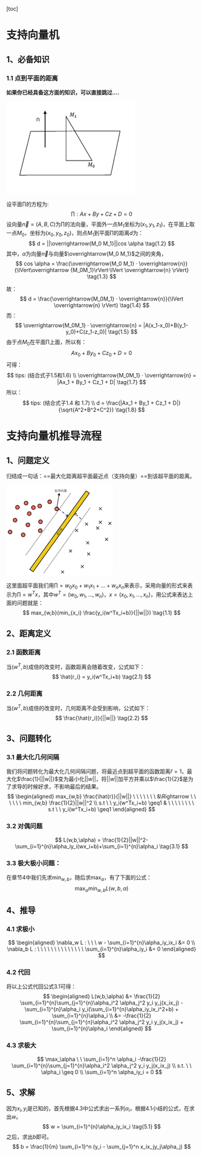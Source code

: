 [toc]

# 支持向量机

## 1、必备知识

### 1.1 点到平面的距离

**如果你已经具备这方面的知识，可以直接跳过....**

![20231017103103](https://raw.githubusercontent.com/Bulua/BlogImageBed/master/20231017103103.png)

设平面$\prod$的方程为:
$$
\prod : Ax+By+Cz+D=0 \tag{1.1}
$$
设向量$\vec{n}=(A,B,C)$为$\prod$的法向量，平面外一点$M_1$坐标为$(x_1,y_1,z_1)$，在平面上取一点$M_0$，坐标为$(x_0,y_0,z_0)$，则点$M_1$到平面$\prod$的距离$d$为：
$$
d = ||\overrightarrow{M_0 M_1}||cos \alpha	\tag{1.2}
$$
其中，$\alpha$为向量$\vec{n}$与向量$\overrightarrow{M_0 M_1}$之间的夹角，
$$
cos \alpha = \frac{\overrightarrow{M_0 M_1} · \overrightarrow{n}}{\lVert\overrightarrow {M_0M_1}\rVert·\lVert \overrightarrow{n} \rVert}	\tag{1.3}
$$

故：
$$
d = \frac{\overrightarrow{M_0M_1} · \overrightarrow{n}}{\lVert \overrightarrow{n} \rVert} 	\tag{1.4}
$$
而：
$$
\overrightarrow{M_0M_1} · \overrightarrow{n} = |A(x_1-x_0)+B(y_1-y_0)+C(z_1-z_0)|	\tag{1.5}
$$
由于点$M_0$在平面$\prod$上面，所以有：
$$
Ax_0 + By_0 + Cz_0 + D = 0 		\tag{1.6}
$$
可得：
$$
tips: (结合式子1.5和1.6)	\\
\overrightarrow{M_0M_1} · \overrightarrow{n} = |Ax_1 + By_1 + Cz_1 + D|	\tag{1.7}
$$
所以：
$$
tips: (结合式子1.4 和 1.7)	\\
d = \frac{|Ax_1 + By_1 + Cz_1 + D|}{\sqrt{A^2+B^2+C^2}}	\tag{1.8}
$$


# 支持向量机推导流程

## 1、问题定义

归结成一句话：==最大化距离超平面最近点（支持向量）==到该超平面的距离。

<img src="https://raw.githubusercontent.com/Bulua/BlogImageBed/master/%E5%BE%AE%E4%BF%A1%E6%88%AA%E5%9B%BE_20231019161437.png" alt="1697547945337" style="zoom:50%;" />

这里面超平面我们用$\prod=w_0x_0+w_1x_1+...+w_nx_n$来表示，采用向量的形式来表示为$\prod=w^Tx$，其中$w^T=(w_0,w_1,...,w_n)$，$x=(x_0,x_1,...,x_n)$，用公式来表达上面的问题就是：
$$
max_{w,b}(min_{x_i} \frac{y_i(w^Tx_i+b)}{||w||})	\tag{1.1}
$$

## 2、距离定义

### 2.1 函数距离

当$(w^T, b)$成倍的改变时，函数距离会随着改变，公式如下：
$$
\hat{r_i} = y_i(w^Tx_i+b)	\tag{2.1}
$$

### 2.2 几何距离

当$(w^T, b)$成倍的改变时，几何距离不会受到影响，公式如下：
$$
\frac{\hat{r_i}}{||w||}	\tag{2.2}
$$

## 3、问题转化

### 3.1 最大化几何间隔

我们将问题转化为最大化几何间隔问题，将最近点到超平面的函数距离$\hat{r}=1$，最大化$\frac{1}{||w||}$变为最小化$||w||$，将$||w||$加平方并乘以$\frac{1}{2}$是为了求导的时候好求，不影响最后的结果。
$$
\begin{aligned}
max_{w,b} \frac{\hat{r}}{||w||} \ \ \ \ \ \ \ &\Rightarrow \ \ \ \ \ \ min_{w,b} \frac{1}{2}||w||^2	\\
s.t \ \ y_i(w^Tx_i+b) \geq1 & \ \ \ \ \ \ \ \ s.t \ \ y_i(w^Tx_i+b) \geq1
\end{aligned}
$$

### 3.2 对偶问题

$$
L(w,b,\alpha) = \frac{1}{2}||w||^2-\sum_{i=1}^{n}\alpha_iy_i(wx_i+b)+\sum_{i=1}^{n}\alpha_i	\tag{3.1}
$$

### 3.3 极大极小问题：

在章节4中我们先求$\min_{w,b}$，随后求$\max_{\alpha}$，有了下面的公式：
$$
\max_{\alpha}\min_{w,b}L(w,b,\alpha)		\tag{3.2}
$$

## 4、推导

### 4.1 求极小

$$
\begin{aligned}
\nabla_w L : \ \ \ w - \sum_{i=1}^{n}\alpha_iy_ix_i &= 0	\\
\nabla_b L : \ \ \ \ \ \ \ \ \ \ \ \ \ \ \sum_{i=1}^{n}\alpha_iy_i &= 0
\end{aligned}
$$

### 4.2 代回

将以上公式代回公式3.1可得：
$$
\begin{aligned}
L(w,b,\alpha) &= \frac{1}{2} \sum_{i=1}^{n}\sum_{j=1}^{n}\alpha_i^2 \alpha_j^2 y_i y_j(x_ix_j) - \sum_{i=1}^{n}\alpha_i y_i(\sum_{i=1}^{n}\alpha_iy_ix_i^2+b) + \sum_{i=1}^{n}\alpha_i	\\
&= -\frac{1}{2} \sum_{i=1}^{n}\sum_{j=1}^{n}\alpha_i^2 \alpha_j^2 y_i y_j(x_ix_j) + \sum_{i=1}^{n}\alpha_i
\end{aligned}
$$

### 4.3 求极大

$$
\max_\alpha \ \ \sum_{i=1}^n \alpha_i -\frac{1}{2} \sum_{i=1}^{n}\sum_{j=1}^{n}\alpha_i^2 \alpha_j^2 y_i y_j(x_ix_j) \\
s.t. \ \ \alpha_i \geq 0	\\
\sum_{i=1}^n \alpha_iy_i = 0
$$

## 5、求解

因为$x_i, y_i$是已知的，首先根据4.3中公式求出一系列$\alpha_i$，根据4.1小结的公式，在求出$w$。
$$
w = \sum_{i=1}^{n}\alpha_iy_ix_i	\tag{5.1}
$$
之后，求出$b$即可。
$$
b = \frac{1}{m} \sum_{i=1}^n (y_i - \sum_{j=1}^n x_ix_jy_j\alpha_j)
$$























